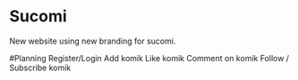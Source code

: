 # Sucomi
New website using new branding for sucomi. 

#Planning
Register/Login
Add komik
Like komik
Comment on komik
Follow / Subscribe komik





